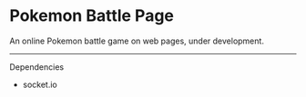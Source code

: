Pokemon Battle Page
========

An online Pokemon battle game on web pages, under development.

--------

Dependencies

+ socket.io